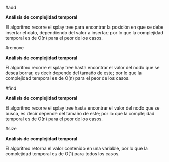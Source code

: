 #add

**Análisis de complejidad temporal**

El algoritmo recorre el splay tree para encontrar la posición en que se debe insertar el dato, dependiendo del valor a insertar; por lo que la complejidad temporal es de O(n) para el peor de los casos.

#remove

**Análisis de complejidad temporal**

El algoritmo recorre el splay tree hasta encontrar el valor del nodo que se desea borrar, es decir depende del tamaño de este; por lo que la complejidad temporal es de O(n) para el peor de los casos.

#find

**Análisis de complejidad temporal**

El algoritmo recorre el splay tree hasta encontrar el valor del nodo que se busca, es decir depende del tamaño de este; por lo que la complejidad temporal es de O(n) para el peor de los casos.

#size

**Análisis de complejidad temporal**

El algoritmo retorna el valor contenido en una variable, por lo que la complejidad temporal es de O(1) para todos los casos.
